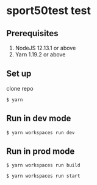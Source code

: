 # sport50test test

## Prerequisites

1. NodeJS 12.13.1 or above
1. Yarn 1.19.2 or above

## Set up

clone repo

`$ yarn`

## Run in dev mode

`$ yarn workspaces run dev`

## Run in prod mode

`$ yarn workspaces run build`

`$ yarn workspaces run start`

